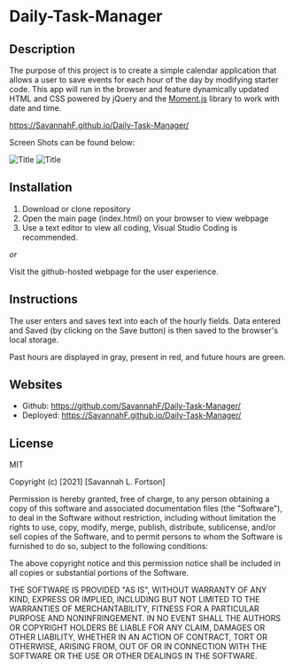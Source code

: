 # Daily-Task-Manager

## Description

The purpose of this project is to create a simple calendar application that allows a user to save events for each hour of the day by modifying starter code. This app will run in the browser and feature dynamically updated HTML and CSS powered by jQuery and the [Moment.js](https://momentjs.com/) library to work with date and time.

<!-- Published URL -->

https://SavannahF.github.io/Daily-Task-Manager/

Screen Shots can be found below:

<!-- INSERT FINAL SCREENSHOTS HERE -->

![Title](src)
![Title](src)

## Installation

1. Download or clone repository
2. Open the main page (index.html) on your browser to view webpage
3. Use a text editor to view all coding, Visual Studio Coding is recommended.

_or_

Visit the github-hosted webpage for the user experience.

## Instructions

The user enters and saves text into each of the hourly fields. Data entered and Saved (by clicking on the Save button) is then saved to the browser's local storage.

Past hours are displayed in gray, present in red, and future hours are green.

## Websites

- Github: https://github.com/SavannahF/Daily-Task-Manager/
- Deployed: https://SavannahF.github.io/Daily-Task-Manager/

## License

MIT

Copyright (c) [2021] [Savannah L. Fortson]

Permission is hereby granted, free of charge, to any person obtaining a copy
of this software and associated documentation files (the "Software"), to deal
in the Software without restriction, including without limitation the rights
to use, copy, modify, merge, publish, distribute, sublicense, and/or sell
copies of the Software, and to permit persons to whom the Software is
furnished to do so, subject to the following conditions:

The above copyright notice and this permission notice shall be included in all
copies or substantial portions of the Software.

THE SOFTWARE IS PROVIDED "AS IS", WITHOUT WARRANTY OF ANY KIND, EXPRESS OR
IMPLIED, INCLUDING BUT NOT LIMITED TO THE WARRANTIES OF MERCHANTABILITY,
FITNESS FOR A PARTICULAR PURPOSE AND NONINFRINGEMENT. IN NO EVENT SHALL THE
AUTHORS OR COPYRIGHT HOLDERS BE LIABLE FOR ANY CLAIM, DAMAGES OR OTHER
LIABILITY, WHETHER IN AN ACTION OF CONTRACT, TORT OR OTHERWISE, ARISING FROM,
OUT OF OR IN CONNECTION WITH THE SOFTWARE OR THE USE OR OTHER DEALINGS IN THE
SOFTWARE.
